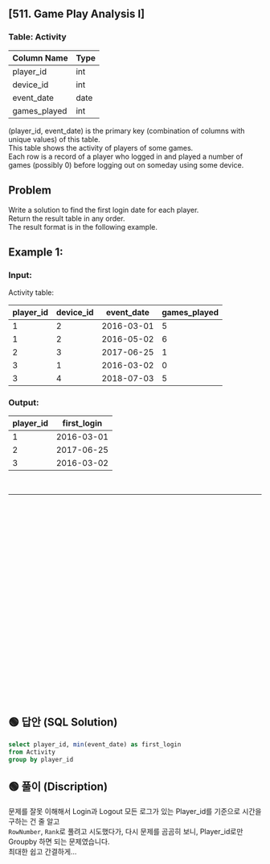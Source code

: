 ## [511. Game Play Analysis I]

### Table: Activity

| Column Name  | Type    |
|----|-----|
| player_id    | int     |
| device_id    | int     |
| event_date   | date    |
| games_played | int     |

(player_id, event_date) is the primary key (combination of columns with unique values) of this table.  
This table shows the activity of players of some games.  
Each row is a record of a player who logged in and played a number of games (possibly 0) before logging out on someday using some device.  

## Problem

Write a solution to find the first login date for each player.  
Return the result table in any order.  
The result format is in the following example.  

## Example 1:

### Input: 
Activity table:

| player_id | device_id | event_date | games_played |
|----|----|-----|----|
| 1         | 2         | 2016-03-01 | 5            |
| 1         | 2         | 2016-05-02 | 6            |
| 2         | 3         | 2017-06-25 | 1            |
| 3         | 1         | 2016-03-02 | 0            |
| 3         | 4         | 2018-07-03 | 5            |

### Output: 

| player_id | first_login |
|----|----|
| 1         | 2016-03-01  |
| 2         | 2017-06-25  |
| 3         | 2016-03-02  |


<br/>

---

<br/>
<br/>
<br/>
<br/>
<br/>
<br/>
<br/>
<br/>
<br/>
<br/>
<br/>
<br/>
<br/>
<br/>
<br/>
<br/>
<br/>
<br/>
<br/>
<br/>
<br/>
<br/>
<br/>


## 🟢 답안 (SQL Solution)

```sql
select player_id, min(event_date) as first_login
from Activity 
group by player_id
```

## 🟢 풀이 (Discription)
문제를 잘못 이해해서 Login과 Logout 모든 로그가 있는 Player_id를 기준으로 시간을 구하는 건 줄 알고  
`RowNumber`, `Rank`로 풀려고 시도했다가, 다시 문제를 곰곰히 보니, Player_id로만 Groupby 하면 되는 문제였습니다.  
최대한 쉽고 간결하게...